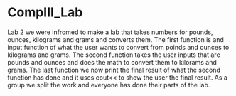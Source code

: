 # CompIII_Lab
Lab 2 we were infromed to make a lab that takes numbers for pounds, ounces, kilograms and grams and converts them. The first function is and input function of what the user wants to convert from poinds and ounces to kilograms and grams. The second function takes the user inputs that are pounds and ounces and does the math to convert them to kilorams and grams. The last function we now print the final result of what the second function has done and it uses cout<< to show the user the final result. As a group we split the work and everyone has done their parts of the lab.
